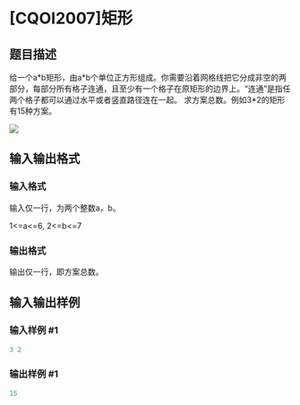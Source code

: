 # [CQOI2007]矩形

## 题目描述

给一个a\*b矩形，由a\*b个单位正方形组成。你需要沿着网格线把它分成非空的两部分，每部分所有格子连通，且至少有一个格子在原矩形的边界上。“连通”是指任两个格子都可以通过水平或者竖直路径连在一起。 求方案总数。例如3*2的矩形有15种方案。

![](https://cdn.luogu.com.cn/upload/pic/18502.png)

## 输入输出格式

### 输入格式

输入仅一行，为两个整数a，b。

1<=a<=6, 2<=b<=7

### 输出格式

输出仅一行，即方案总数。

## 输入输出样例

### 输入样例 #1

```cpp
3 2
```


### 输出样例 #1

```cpp
15
```


